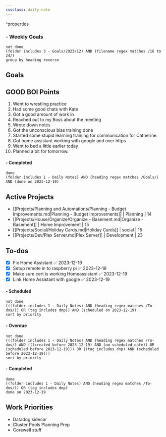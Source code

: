 ```yaml
---
cssclass: daily-note
---
```

^properties
### - Weekly Goals
```tasks
not done
(folder includes 3 - Goals/2023/12) AND (filename regex matches /18 to 24/)
group by heading reverse
```
## Goals
## GOOD BOI Points
1. Went to wrestling practice
2. Had some good chats with Kate
3. Got a good amount of work in
4. Reached out to my Boss about the meeting
5. Wrote down notes
6. Got the unconscious bias training done
7. Started some stupid learning training for communication for Catherine.
8. Got home assistant working with google and over https
9. Went to bed a little earlier today
10. Planned a bit for tomorrow.
#### - Completed
```tasks
done
(folder includes 1 - Daily Notes) AND (heading regex matches /Goals/) AND (done on 2023-12-19)
```

## Active Projects
- [[Projects/Planning and Automations/Planning - Budget Improvements.md|Planning - Budget Improvements]] | Planning | 14
- [[Projects/House/Organize/Organize - Basement.md|Organize - Basement]] | Home Improvement | 15
- [[Projects/Social/Holiday Cards.md|Holiday Cards]] | social | 15
- [[Projects/Dev/Plex Server.md|Plex Server]] | Development | 23
## To-dos
- [x] Fix Home Assistant ✅ 2023-12-19
- [x] Setup remote in to raspberry pi ✅ 2023-12-19
- [x] Make sure cert is working Homeassistant ✅ 2023-12-19
- [x] Link Home Assistant with google ✅ 2023-12-19

#### - Scheduled
```tasks
not done
(((folder includes 1 - Daily Notes) AND (heading regex matches /To-dos/)) OR (tag includes dnp)) AND (scheduled on 2023-12-19)
sort by priority
```
#### - Overdue
```tasks
not done
(((folder includes 1 - Daily Notes) AND (heading regex matches /To-dos/) AND (((created before 2023-12-19) AND (no scheduled date)) OR (scheduled before 2023-12-19))) OR ((tag includes dnp) AND (scheduled before 2023-12-19)))
sort by priority
```
#### - Completed
```tasks
done
((folder includes 1 - Daily Notes) AND (heading regex matches /To-dos/)) OR (tag includes dnp)
done on 2023-12-19
```
## Work Priorities
- Datadog sidecar
- Cluster Pools Planning Prep
- Corewell stuff
